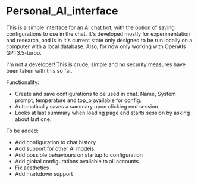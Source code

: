 # Personal_AI_interface

This is a simple interface for an AI chat bot, with the option of saving configurations to use in the chat. It's developed mostly for experimentation and research, and is in it's current state only designed to be run locally on a computer with a local database. Also, for now only working with OpenAIs GPT3.5-turbo. 

I'm not a developer! This is crude, simple and no security measures have been taken with this so far. 

Functionality: 
- Create and save configurations to be used in chat. Name, System prompt, temperature and top_p available for config.
- Automatically saves a summary upon clicking end session
- Looks at last summary when loading page and starts session by asking about last one. 

To be added: 
- Add configuration to chat history
- Add support for other AI models.
- Add possible behaviours on startup to configuration
- Add global configurations available to all accounts
- Fix aesthetics
- Add markdown support
